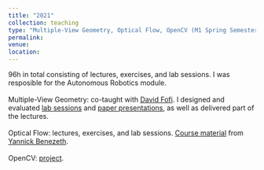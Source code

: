 ```yaml
---
title: "2021"
collection: teaching
type: "Multiple-View Geometry, Optical Flow, OpenCV (M1 Spring Semester)"
permalink: 
venue: 
location: 
---
```


96h in total consisting of lectures, exercises, and lab sessions. I was resposible for the Autonomous Robotics module. <br><br>
Multiple-View Geometry: co-taught with [David Fofi](http://www.davidfofi.net). I designed and evaluated [lab sessions](https://coda.io/@devesh-adlakha/lab-exercises) and [paper presentations](https://coda.io/@devesh-adlakha/vp-paper-presentation), as well as delivered part of the lectures. <br><br>
Optical Flow: lectures, exercises, and lab sessions. [Course material](https://drive.google.com/file/d/18CQYMBe5wUFGd3ODWDXEZWHRpUVPDd5I/view) from [Yannick Benezeth](https://sites.google.com/view/ybenezeth/home). <br><br>
OpenCV: [project](https://coda.io/@devesh-adlakha/opencv-project). 

